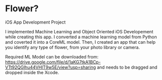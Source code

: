 # Flower?
iOS App Development Project


I implemented Machine Learning and Object Oriented iOS Developement while creating this app. I converted a machine learning model from Python and coverted it into a CoreML model. Then, I created an app that can help you identify any type of flower, from your photo library or camera. 


Required ML Model can be downloaded from: https://drive.google.com/file/d/1aKG7tkA1BCp-VTt92QGlhu44VHIT9w5E/view?usp=sharing and needs to be dragged and dropped inside the Xcode.
